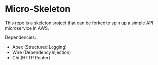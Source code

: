 # Micro-Skeleton

This repo is a skeleton project that can be forked to spin up a simple API microservice in AWS. 

Dependencies:
* Apex (Structured Logging)
* Wire (Dependency Injection)
* Chi (HTTP Router)